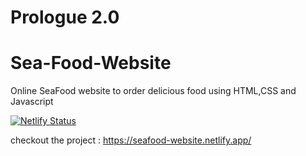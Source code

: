 # Prologue 2.0

# Sea-Food-Website
 Online SeaFood website to order delicious food using HTML,CSS and Javascript

[![Netlify Status](https://api.netlify.com/api/v1/badges/e9813f6f-9c02-49f6-bf44-6b4fde5b73c8/deploy-status)](https://app.netlify.com/sites/seafood-website/deploys)

checkout the project : https://seafood-website.netlify.app/